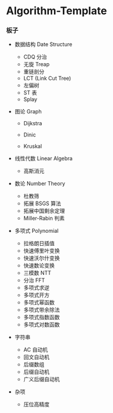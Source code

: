 # Algorithm-Template



### 板子

- 数据结构 Date Structure
  - CDQ 分治
  - 无旋 Treap
  - 重链剖分
  - LCT (Link Cut Tree)
  - 左偏树
  - ST 表
  - Splay
  
- 图论 Graph
  - Dijkstra
  
  - Dinic
  
  - Kruskal
  
- 线性代数 Linear Algebra
  - 高斯消元
  
- 数论 Number Theory
  - 杜教筛
  - 拓展 BSGS 算法
  - 拓展中国剩余定理
  - Miller-Rabin 判素
  
- 多项式 Polynomial
  
  - 拉格朗日插值
  - 快速傅里叶变换
  - 快速沃尔什变换
  - 快速数论变换
  - 三模数 NTT
  - 分治 FFT
  - 多项式求逆
  - 多项式开方
  - 多项式幂函数
  - 多项式带余除法
  - 多项式指数函数
  - 多项式对数函数
  
- 字符串

  - AC 自动机
  - 回文自动机
  - 后缀数组
  - 后缀自动机
  - 广义后缀自动机

- 杂项

  - 压位高精度
